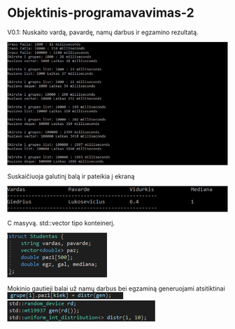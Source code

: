 # Objektinis-programavavimas-2
V0.1:
Nuskaito vardą, pavardę, namų darbus ir egzamino rezultatą.

![image](/assets/your-image.jpg)

Suskaičiuoja galutinį balą ir pateikia į ekraną

![image](/assets/your-image1.jpg)


C  masyvą.
std::vector  tipo konteinerį.


![image](/assets/your-image2.jpg)

Mokinio gautieji balai už namų darbus bei egzaminą generuojami atsitiktinai
![image](/assets/your-image3.jpg)
![image](/assets/your-image4.jpg)
